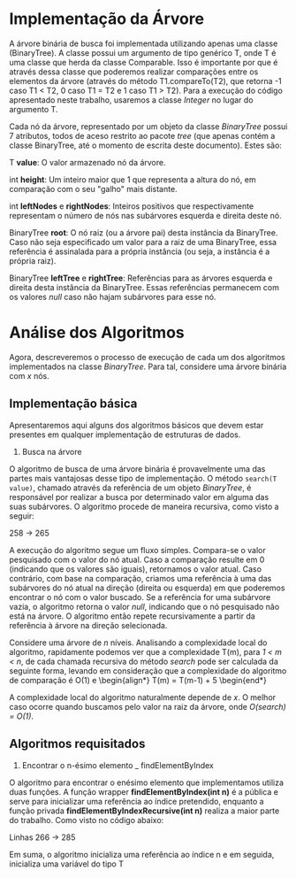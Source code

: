 # Implementação da Árvore

A árvore binária de busca foi implementada utilizando apenas uma classe (BinaryTree). A classe possui um argumento de tipo genérico T, onde T é uma classe que herda da classe Comparable<T>. Isso é importante por que é através dessa classe que poderemos realizar comparações entre os elementos da árvore (através do método T1.compareTo(T2), que retorna -1 caso T1 < T2, 0 caso T1 = T2 e 1 caso T1 > T2). Para a execução do código apresentado neste trabalho, usaremos a classe _Integer_ no lugar do argumento T.

Cada nó da árvore, representado por um objeto da classe _BinaryTree_ possui 7 atributos, todos de aceso restrito ao pacote _tree_ (que apenas contém a classe BinaryTree, até o momento de escrita deste documento). Estes são:

T **value**: O valor armazenado nó da árvore.

int **height**: Um inteiro maior que 1 que representa a altura do nó, em comparação com o seu "galho" mais distante.

int **leftNodes** e **rightNodes**: Inteiros positivos que respectivamente representam o número de nós nas subárvores esquerda e direita deste nó.

BinaryTree<T> **root**: O nó raiz (ou a árvore pai) desta instância da BinaryTree. Caso não seja especificado um valor para a raiz de uma BinaryTree, essa referência é assinalada para a própria instância (ou seja, a instância é a própria raiz).

BinaryTree<T> **leftTree** e **rightTree**: Referências para as árvores esquerda e direita desta instância da BinaryTree. Essas referências permanecem com os valores _null_ caso não hajam subárvores para esse nó.


# Análise dos Algoritmos

Agora, descreveremos o processo de execução de cada um dos algoritmos implementados na classe _BinaryTree_. Para tal, considere uma árvore binária com _x_ nós.

## Implementação básica

Apresentaremos aqui alguns dos algoritmos básicos que devem estar presentes em qualquer implementação de estruturas de dados.

1. Busca na árvore

O algoritmo de busca de uma árvore binária é provavelmente uma das partes mais vantajosas desse tipo de implementação. O método ```search(T value)```, chamado através da referência de um objeto _BinaryTree_, é responsável por realizar a busca por determinado valor em alguma das suas subárvores. O algoritmo procede de maneira recursiva, como visto a seguir:


258 -> 265

A execução do algoritmo segue um fluxo simples. Compara-se o valor pesquisado com o valor do nó atual. Caso a comparação resulte em 0 (indicando que os valores são iguais), retornamos o valor atual. Caso contrário, com base na comparação, criamos uma referência à uma das subárvores do nó atual na direção (direita ou esquerda) em que poderemos encontrar o nó com o valor buscado. Se a referência for uma subárvore vazia, o algoritmo retorna o valor _null_, indicando que o nó pesquisado não está na árvore. O algoritmo então repete recursivamente a partir da referência à árvore na direção selecionada.

Considere uma árvore de _n_ níveis. Analisando a complexidade local do algoritmo, rapidamente podemos ver que a complexidade T(m), para _1 < m < n_, de cada chamada recursiva do método _search_ pode ser calculada da seguinte forma, levando em consideração que a complexidade do algoritmo de comparação é O(1) e 
\begin{align*}
	T(m) = T(m-1) + 5
\begin{end*}

A complexidade local do algoritmo naturalmente depende de _x_. O melhor caso ocorre quando buscamos pelo valor na raiz da árvore, onde _O(search) = O(1)_.


## Algoritmos requisitados
1. Encontrar o n-ésimo elemento _ findElementByIndex

O algoritmo para encontrar o enésimo elemento que implementamos utiliza duas funções. A função wrapper **findElementByIndex(int n)** é a pública e serve para inicializar uma referência ao índice pretendido, enquanto a função privada **findElementByIndexRecursive(int n)** realiza a maior parte do trabalho. Como visto no código abaixo:

Linhas 266 -> 285


Em suma, o algoritmo inicializa uma referência ao índice n e em seguida, inicializa uma variável do tipo T